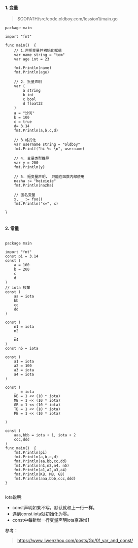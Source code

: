 
#### 1. 变量

>   $GOPATH/src/code.oldboy.com/lession1/main.go

```
package main

import "fmt"

func main()  {
	// 1.声明变量并初始化赋值
	var name string = "tom"
	var age int = 23

	fmt.Println(name)
	fmt.Println(age)

	// 2. 批量声明
	var (
		a string
		b int
		c bool
		d float32
	)
	a = "沙河"
	b = 100
	c = true
	d= 3.14
	fmt.Println(a,b,c,d)
	
	// 3.格式化
	var username string = "oldboy"
	fmt.Printf("hi %s \n", username)

	// 4. 变量类型推导
	var y = 200
	fmt.Println(y)

	// 5. 短变量声明， 只能在函数内部使用
	nazha := "heieieie"
	fmt.Println(nazha)

	// 匿名变量
	x, _ := foo()
	fmt.Println("x=", x)
	
}


```

#### 2. 常量


```

package main

import "fmt"
const pi = 3.14
const (
	a = 100
	b = 200
	c
	d
)
// iota 枚举
const (
	aa = iota
	bb
	cc
	dd
)

const (
	n1 = iota
	n2 
	_
	n4
)
const n5 = iota

const (
	a1 = iota
	a2 = 100
	a3 = iota
	a4 = iota
)

const (
	_  = iota
	KB = 1 << (10 * iota)
	MB = 1 << (10 * iota)
	GB = 1 << (10 * iota)
	TB = 1 << (10 * iota)
	PB = 1 << (10 * iota)

)

const (
	aaa,bbb = iota + 1, iota + 2
	ccc,ddd
)
func main()  {
	fmt.Println(pi)
	fmt.Println(a,b,c,d)
	fmt.Println(aa,bb,cc,dd)
	fmt.Println(n1,n2,n4, n5)
	fmt.Println(a1,a2,a3,a4)
	fmt.Println(KB, MB, GB)
	fmt.Println(aaa,bbb,ccc,ddd)
}


```

iota说明:
-   const声明如果不写，默认就和上一行一样。 
-   遇到const iota就初始化为零。
-   const中每新增一行变量声明iota京递增1


参考：

>   https://www.liwenzhou.com/posts/Go/01_var_and_const/
